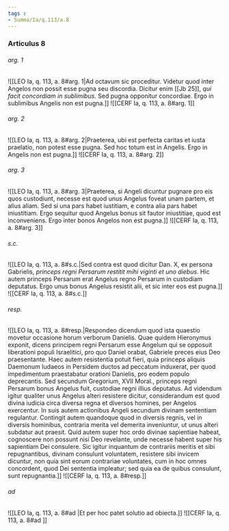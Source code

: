 ```yaml
---
tags : 
- Summa/Ia/q.113/a.8
---
```


### Articulus 8

###### arg. 1
![[LEO Ia, q. 113, a. 8#arg. 1|Ad octavum sic proceditur. Videtur quod inter Angelos non possit esse pugna seu discordia. Dicitur enim [[Jb 25]], *qui facit concordiam in sublimibus*. Sed pugna opponitur concordiae. Ergo in sublimibus Angelis non est pugna.]]
![[CERF Ia, q. 113, a. 8#arg. 1]]

###### arg. 2
![[LEO Ia, q. 113, a. 8#arg. 2|Praeterea, ubi est perfecta caritas et iusta praelatio, non potest esse pugna. Sed hoc totum est in Angelis. Ergo in Angelis non est pugna.]]
![[CERF Ia, q. 113, a. 8#arg. 2]]

###### arg. 3
![[LEO Ia, q. 113, a. 8#arg. 3|Praeterea, si Angeli dicuntur pugnare pro eis quos custodiunt, necesse est quod unus Angelus foveat unam partem, et alius aliam. Sed si una pars habet iustitiam, e contra alia pars habet iniustitiam. Ergo sequitur quod Angelus bonus sit fautor iniustitiae, quod est inconveniens. Ergo inter bonos Angelos non est pugna.]]
![[CERF Ia, q. 113, a. 8#arg. 3]]

###### s.c.
![[LEO Ia, q. 113, a. 8#s.c.|Sed contra est quod dicitur Dan. X, ex persona Gabrielis, *princeps regni Persarum restitit mihi viginti et uno diebus*. Hic autem princeps Persarum erat Angelus regno Persarum in custodiam deputatus. Ergo unus bonus Angelus resistit alii, et sic inter eos est pugna.]]
![[CERF Ia, q. 113, a. 8#s.c.]]

###### resp.
![[LEO Ia, q. 113, a. 8#resp.|Respondeo dicendum quod ista quaestio movetur occasione horum verborum Danielis. Quae quidem Hieronymus exponit, dicens principem regni Persarum esse Angelum qui se opposuit liberationi populi Israelitici, pro quo Daniel orabat, Gabriele preces eius Deo praesentante. Haec autem resistentia potuit fieri, quia princeps aliquis Daemonum Iudaeos in Persidem ductos ad peccatum induxerat, per quod impedimentum praestabatur orationi Danielis, pro eodem populo deprecantis. Sed secundum Gregorium, XVII Moral., princeps regni Persarum bonus Angelus fuit, custodiae regni illius deputatus. Ad videndum igitur qualiter unus Angelus alteri resistere dicitur, considerandum est quod divina iudicia circa diversa regna et diversos homines, per Angelos exercentur. In suis autem actionibus Angeli secundum divinam sententiam regulantur. Contingit autem quandoque quod in diversis regnis, vel in diversis hominibus, contraria merita vel demerita inveniuntur, ut unus alteri subdatur aut praesit. Quid autem super hoc ordo divinae sapientiae habeat, cognoscere non possunt nisi Deo revelante, unde necesse habent super his sapientiam Dei consulere. Sic igitur inquantum de contrariis meritis et sibi repugnantibus, divinam consulunt voluntatem, resistere sibi invicem dicuntur, non quia sint eorum contrariae voluntates, cum in hoc omnes concordent, quod Dei sententia impleatur; sed quia ea de quibus consulunt, sunt repugnantia.]]
![[CERF Ia, q. 113, a. 8#resp.]]

###### ad 
![[LEO Ia, q. 113, a. 8#ad |Et per hoc patet solutio ad obiecta.]]
![[CERF Ia, q. 113, a. 8#ad ]]

